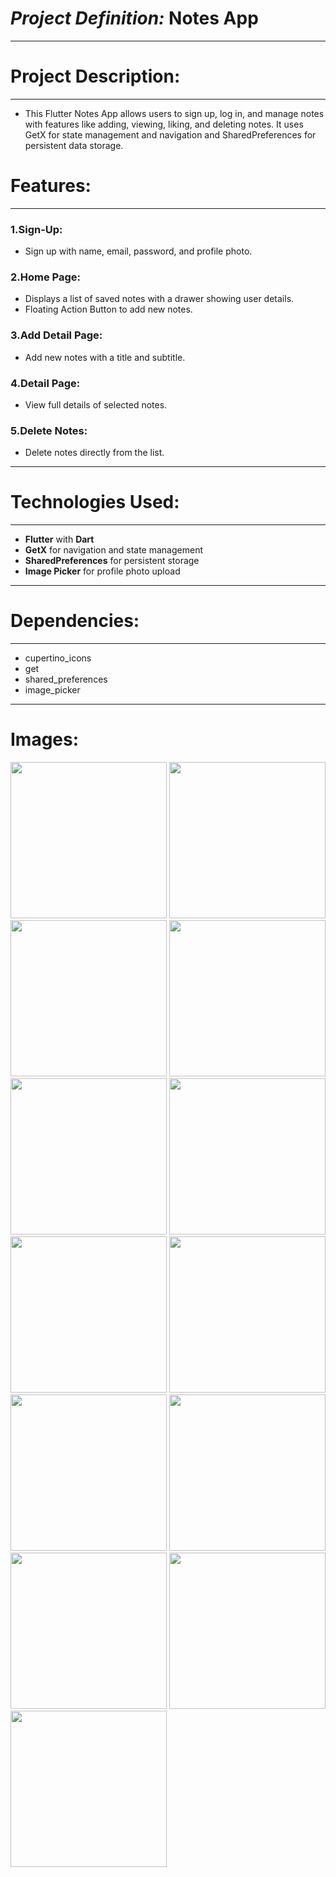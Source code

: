# ***Project Definition:***  Notes App
<hr>

# Project Description:
<hr>


* This Flutter Notes App allows users to sign up, log in, and manage notes with features like adding, viewing, liking, and deleting notes. It uses GetX for state management and navigation and SharedPreferences for persistent data storage.

# Features:
<hr>

### 1.Sign-Up:
* Sign up with name, email, password, and profile photo.

### 2.Home Page:
* Displays a list of saved notes with a drawer showing user details.
* Floating Action Button to add new notes.

### 3.Add Detail Page:
* Add new notes with a title and subtitle.

### 4.Detail Page:
* View full details of selected notes.

### 5.Delete Notes:
* Delete notes directly from the list.

<hr>

# Technologies Used:
<hr>

* **Flutter** with **Dart**
* **GetX** for navigation and state management
* **SharedPreferences** for persistent storage
* **Image Picker** for profile photo upload
<hr>

# Dependencies:
<hr>

* cupertino_icons
* get
* shared_preferences
* image_picker
<hr>

# Images:
<img src="https://github.com/user-attachments/assets/5ff17a1c-967d-4e07-b175-d289ece6662a" width=250px>
<img src="https://github.com/user-attachments/assets/ecbe22e9-2961-4178-bea6-fd41be9cb85b" width=250px>
<img src="https://github.com/user-attachments/assets/c25b152b-104f-44c8-8186-463155377a0e" width=250px>
<img src="https://github.com/user-attachments/assets/560f50f8-36ed-4602-8888-e705481562e0" width=250px>
<img src="https://github.com/user-attachments/assets/43dcd902-e486-4021-b098-1820e5563747" width=250px>
<img src="https://github.com/user-attachments/assets/9bc1db4a-b18b-4987-b9a7-e992a830add6" width=250px>
<img src="https://github.com/user-attachments/assets/68bef4b2-fbed-4851-883f-593eec2ea2b7" width=250px>
<img src="https://github.com/user-attachments/assets/05c2c8d7-f6c8-478c-a2ac-d818bdbcb87e" width=250px>
<img src="https://github.com/user-attachments/assets/7b920b1b-571d-434c-b5a8-dabd875561f6" width=250px>
<img src="https://github.com/user-attachments/assets/aab16cce-8718-4cbf-8f1b-ab1fbfd17703" width=250px>
<img src="https://github.com/user-attachments/assets/66ab02d5-ec52-4884-af97-404f95af80d5" width=250px>
<img src="https://github.com/user-attachments/assets/2cdb1202-4220-46bc-a994-671edba34e1c" width=250px>
<img src="https://github.com/user-attachments/assets/2f711d9e-3ca5-4b9b-976b-4840325c4d8c" width=250px>

